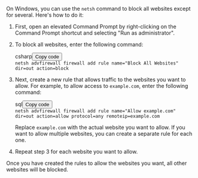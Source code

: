 <p>On Windows, you can use the <code>netsh</code> command to block all websites except for several. Here's how to do it:</p>
<ol>
<li>
<p>First, open an elevated Command Prompt by right-clicking on the Command Prompt shortcut and selecting "Run as administrator".</p>
</li>
<li>
<p>To block all websites, enter the following command:</p>
<div>
<div>csharp<button>Copy code</button></div>
<div><code>netsh advfirewall firewall add rule name="Block All Websites" dir=out action=block </code></div>
</div>
</li>
<li>
<p>Next, create a new rule that allows traffic to the websites you want to allow. For example, to allow access to <code>example.com</code>, enter the following command:</p>
<div>
<div>sql<button>Copy code</button></div>
<div><code>netsh advfirewall firewall add rule name="Allow example.com" dir=out action=allow protocol=any remoteip=example.com </code></div>
</div>
<p>Replace <code>example.com</code> with the actual website you want to allow. If you want to allow multiple websites, you can create a separate rule for each one.</p>
</li>
<li>
<p>Repeat step 3 for each website you want to allow.</p>
</li>
</ol>
<p>Once you have created the rules to allow the websites you want, all other websites will be blocked.</p>
